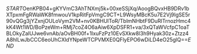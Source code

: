 $START$OenKPB04+gKYVmC3AhTNXmj5k+00xeSSjXq/AoogBQvxHB9DRv1bXTpxmFgRWaWK8fmwouV1kpRitFpVmgC9CT+L9WsyMBcK5u7E2Vj9IgSE5r90vQGg3jYZxnjOULoVym2VM+nv0KBHUlToR/TblmNHbtF9DuRlTrnozHmc4kK4Wt1WD/BoPzeWm+RMj7coZ4O6aAiw6XpDSFR1+va/3xQTaWVcfpC1oaTBLOkyZalUJwe6vnAb/aOvBH00f+1IxuFzPz10EvSXkw8l3h9Hyak30z+Ztzz4A8hlLwJbCCC6eoUhCXldYNpeWTCPVMXE0QFlyEPO6wDiLD4eO25glQ==$END$
